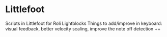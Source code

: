 # Littlefoot
Scripts in Littlefoot for Roli Lightblocks
Things to add/improve in keyboard: visual feedback, better velocity scaling, improve the note off detection ++
